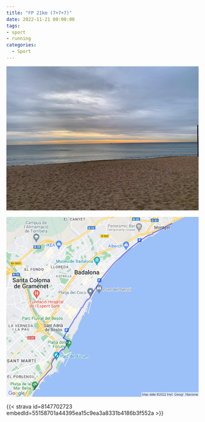 ```yaml
---
title: "FP 21km (7+7+7)"
date: 2022-11-21 00:00:00
tags:
- sport
- running
categories:
  - Sport
---
```


![](images/IMG_0707.jpg)

![](images/20221121-activity-map.png)

{{< strava id=8147702723 embedId=55158701a44395ea15c9ea3a8331b4186b3f552a >}}
